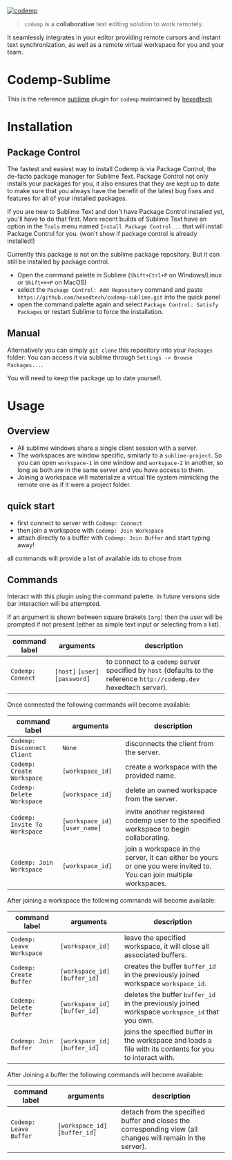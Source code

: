 [![codemp](https://codemp.dev/static/banner.png)](https://codemp.dev)

> `codemp` is a **collaborative** text editing solution to work remotely.

It seamlessly integrates in your editor providing remote cursors and instant text synchronization,
as well as a remote virtual workspace for you and your team.

# Codemp-Sublime
This is the reference [sublime](https://sublimetext.com) plugin for `codemp` maintained by [hexedtech](https://hexed.technology)

# Installation
## Package Control
The fastest and easiest way to install Codemp is via Package Control, the de-facto package manager for Sublime Text. 
Package Control not only installs your packages for you, it also ensures that they are kept up to date 
to make sure that you always have the benefit of the latest bug fixes and features for all of your installed packages.

If you are new to Sublime Text and don't have Package Control installed yet, you'll have to do that first. 
More recent builds of Sublime Text have an option in the `Tools` menu named `Install Package Control...` that will install Package Control for you.
(won't show if package control is already installed!)

Currently this package is not on the sublime package repository.
But it can still be installed by package control.
* Open the command palette in Sublime (`Shift+Ctrl+P` on Windows/Linux or `Shift+⌘+P` on MacOS)
* select the `Package Control: Add Repository` command and paste `https://github.com/hexedtech/codemp-sublime.git` into the quick panel
* open the command palette again and select `Package Control: Satisfy Packages` or restart Sublime to force the installation.

## Manual
Alternatively you can simply `git clone` this repository into your `Packages` folder:
You can access it via sublime through `Settings -> Browse Packages...`.

You will need to keep the package up to date yourself.

# Usage
## Overview
* All sublime windows share a single client session with a server.
* The workspaces are window specific, similarly to a `sublime-project`. So you can open `workspace-1` in one window and `workspace-2` in another, so long as both are in the same server and you have access to them.
* Joining a workspace will materialize a virtual file system mimicking the remote one as if it were a project folder.


## quick start
 * first connect to server with `Codemp: Connect`
 * then join a workspace with `Codemp: Join Workspace`
 * attach directly to a buffer with `Codemp: Join Buffer` and start typing away!

all commands will provide a list of available ids to chose from

## Commands
Interact with this plugin using the command palette. 
In future versions side bar interaction will be attempted.

If an argument is shown between square brakets `[arg]` then the user will be prompted
if not present (either as simple text input or selecting from a list).

|	command label | arguments | description |
| --- | --- | --- |
| `Codemp: Connect` | `[host]` `[user]` `[password]` | to connect to a `codemp` server specified by `host` (defaults to the reference `http://codemp.dev` hexedtech server).

Once connected the following commands will become available:

|	command label | arguments | description |
| --- | --- | --- |
|`Codemp: Disconnect Client` | `None` | disconnects the client from the server.
|`Codemp: Create Workspace` | `[workspace_id]` | create a workspace with the provided name.
|`Codemp: Delete Workspace` | `[workspace_id]` | delete an owned workspace from the server.
|`Codemp: Invite To Workspace` | `[workspace_id]` `[user_name]` | invite another registered codemp user to the specified workspace to begin collaborating.   
|`Codemp: Join Workspace` | `[workspace_id]` | join a workspace in the server, it can either be yours or one you were invited to. You can join multiple workspaces.

After joining a workspace the following commands will become available:

|	command label | arguments | description |
| --- | --- | --- |
|`Codemp: Leave Workspace` | `[workspace_id]` | leave the specified workspace, it will close all associated buffers.
| `Codemp: Create Buffer` | `[workspace_id]` `[buffer_id]` | creates the buffer `buffer_id` in the previously joined workspace `workspace_id`.
| `Codemp: Delete Buffer` | `[workspace_id]` `[buffer_id]` | deletes the buffer `buffer_id` in the previously joined workspace `workspace_id` that you own.
| `Codemp: Join Buffer` | `[workspace_id]` `[buffer_id]` | joins the specified buffer in the workspace and loads a file with its contents for you to interact with.

After Joining a buffer the following commands will become available:

|	command label | arguments | description |
| --- | --- | --- |
|`Codemp: Leave Buffer` | `[workspace_id]` `[buffer_id]` | detach from the specified buffer and closes the corresponding view (all changes will remain in the server).

##
